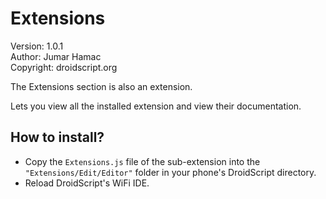 # Extensions

Version: 1.0.1<br>
Author: Jumar Hamac<br>
Copyright: droidscript.org

The Extensions section is also an extension.

Lets you view all the installed extension and view their documentation.

## How to install?

- Copy the `Extensions.js` file of the sub-extension into the `"Extensions/Edit/Editor"` folder in your phone's DroidScript directory.
- Reload DroidScript's WiFi IDE.
